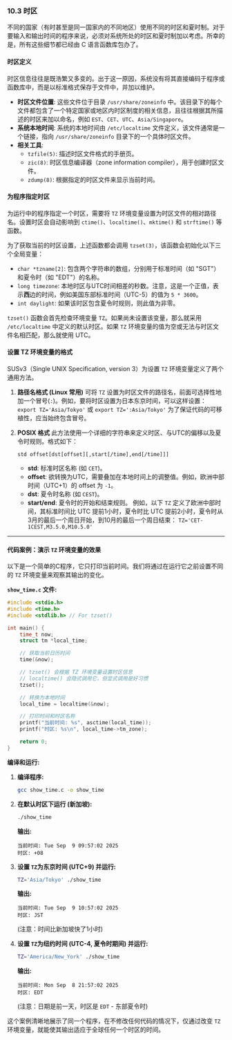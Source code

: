 ### **10.3 时区**

不同的国家（有时甚至是同一国家内的不同地区）使用不同的时区和夏时制。对于要输入和输出时间的程序来说，必须对系统所处的时区和夏时制加以考虑。所幸的是，所有这些细节都已经由 C 语言函数库包办了。

#### **时区定义**

时区信息往往是既浩繁又多变的。出于这一原因，系统没有将其直接编码于程序或函数库中，而是以标准格式保存于文件中，并加以维护。

  * **时区文件位置**: 这些文件位于目录 `/usr/share/zoneinfo` 中。该目录下的每个文件都包含了一个特定国家或地区内时区制度的相关信息，且往往根据其所描述的时区来加以命名，例如 `EST`、`CET`、`UTC`、`Asia/Singapore`。
  * **系统本地时间**: 系统的本地时间由 `/etc/localtime` 文件定义，该文件通常是一个链接，指向 `/usr/share/zoneinfo` 目录下的一个具体时区文件。
  * **相关工具**:
      * `tzfile(5)`: 描述时区文件格式的手册页。
      * `zic(8)`: 时区信息编译器（zone information compiler），用于创建时区文件。
      * `zdump(8)`: 根据指定的时区文件来显示当前时间。

#### **为程序指定时区**

为运行中的程序指定一个时区，需要将 `TZ` 环境变量设置为时区文件的相对路径名。设置时区会自动影响到 `ctime()`、`localtime()`、`mktime()` 和 `strftime()` 等函数。

为了获取当前的时区设置，上述函数都会调用 `tzset(3)`，该函数会初始化以下三个全局变量：

  * `char *tzname[2]`: 包含两个字符串的数组，分别用于标准时间（如 "SGT"）和夏令时（如 "EDT"）的名称。
  * `long timezone`: 本地时区与UTC时间相差的秒数。注意，这是一个正值，表示**西**边的时间，例如美国东部标准时间（UTC-5）的值为 `5 * 3600`。
  * `int daylight`: 如果该时区包含夏令时规则，则此值为非零。

`tzset()` 函数会首先检查环境变量 `TZ`。如果尚未设置该变量，那么就采用 `/etc/localtime` 中定义的默认时区。如果 `TZ` 环境变量的值为空或无法与时区文件名相匹配，那么就使用 UTC。

#### **设置 TZ 环境变量的格式**

SUSv3（Single UNIX Specification, version 3）为设置 `TZ` 环境变量定义了两个通用方法。

1.  **路径名格式 (Linux 常用)**
    可将 `TZ` 设置为时区文件的路径名，前面可选择性地加一个冒号(`:`)。例如，要将时区设置为日本东京时间，可以这样设置：
    `export TZ='Asia/Tokyo'`
    或 `export TZ=':Asia/Tokyo'`
    为了保证代码的可移植性，应当始终包含冒号。

2.  **POSIX 格式**
    此方法使用一个详细的字符串来定义时区、与UTC的偏移以及夏令时规则。格式如下：

    ```
    std offset[dst[offset][,start[/time],end[/time]]]
    ```

      * **std**: 标准时区名称 (如 `CET`)。
      * **offset**: 欲转换为UTC，需要叠加在本地时间上的调整值。例如，欧洲中部时间（UTC+1）的 offset 为 `-1`。
      * **dst**: 夏令时名称 (如 `CEST`)。
      * **start/end**: 夏令时的开始和结束规则。
        例如，以下 `TZ` 定义了欧洲中部时间，其标准时间比 UTC 提前1小时，夏令时比 UTC 提前2小时，夏令时从3月的最后一个周日开始，到10月的最后一个周日结束：
        `TZ='CET-1CEST,M3.5.0,M10.5.0'`

-----

#### **代码案例：演示 `TZ` 环境变量的效果**

以下是一个简单的C程序，它只打印当前时间。我们将通过在运行它之前设置不同的 `TZ` 环境变量来观察其输出的变化。

**`show_time.c` 文件:**

```c
#include <stdio.h>
#include <time.h>
#include <stdlib.h> // For tzset()

int main() {
    time_t now;
    struct tm *local_time;

    // 获取当前日历时间
    time(&now);

    // tzset() 会根据 TZ 环境变量设置时区信息
    // localtime() 会隐式调用它，但显式调用是好习惯
    tzset();

    // 转换为本地时间
    local_time = localtime(&now);

    // 打印时间和时区名称
    printf("当前时间: %s", asctime(local_time));
    printf("时区: %s\n", local_time->tm_zone);

    return 0;
}
```

**编译和运行:**

1.  **编译程序:**

    ```bash
    gcc show_time.c -o show_time
    ```

2.  **在默认时区下运行 (新加坡):**

    ```bash
    ./show_time
    ```

    **输出:**

    ```
    当前时间: Tue Sep  9 09:57:02 2025
    时区: +08
    ```

3.  **设置 `TZ`为东京时间 (UTC+9) 并运行:**

    ```bash
    TZ='Asia/Tokyo' ./show_time
    ```

    **输出:**

    ```
    当前时间: Tue Sep  9 10:57:02 2025
    时区: JST
    ```

    (注意：时间比新加坡快了1小时)

4.  **设置 `TZ`为纽约时间 (UTC-4, 夏令时期间) 并运行:**

    ```bash
    TZ='America/New_York' ./show_time
    ```

    **输出:**

    ```
    当前时间: Mon Sep  8 21:57:02 2025
    时区: EDT
    ```

    (注意：日期是前一天，时区是 `EDT` - 东部夏令时)

这个案例清晰地展示了同一个程序，在不修改任何代码的情况下，仅通过改变 `TZ` 环境变量，就能使其输出适应于全球任何一个时区的时间。